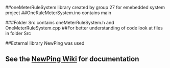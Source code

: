 ##oneMeterRuleSystem library created by group 27 for emebedded system project
##OneRuleMeterSystem.ino contains main


###Folder Src contains oneMeterRuleSystem.h and OneMeterRuleSystem.cpp
##For better understanding of code look at files in folder Src



##External library NewPing was  used
## See the [NewPing Wiki](https://bitbucket.org/teckel12/arduino-new-ping/wiki/Home) for documentation 

